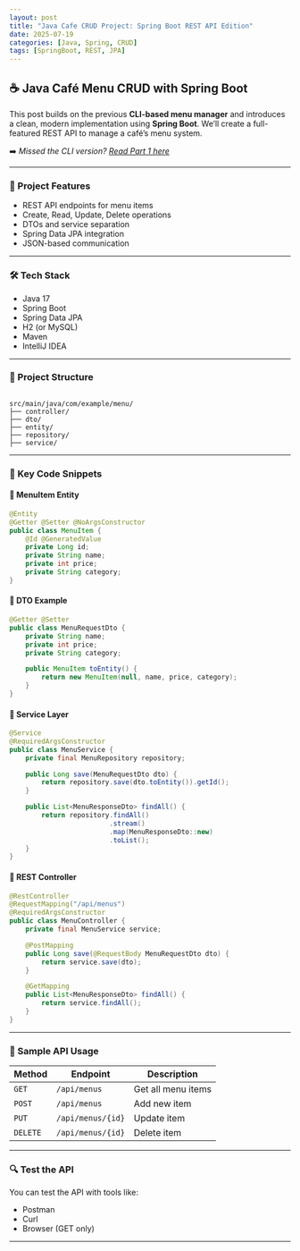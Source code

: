 ```yaml
---
layout: post
title: "Java Cafe CRUD Project: Spring Boot REST API Edition"
date: 2025-07-19
categories: [Java, Spring, CRUD]
tags: [SpringBoot, REST, JPA]
---
```


## ☕ Java Café Menu CRUD with Spring Boot

This post builds on the previous **CLI-based menu manager** and introduces a clean, modern implementation using **Spring Boot**. We’ll create a full-featured REST API to manage a café’s menu system.

➡️ _Missed the CLI version? [Read Part 1 here](./2025-07-18-java-mini-crud-project-cafe-menu-management.html)_

---

### 📌 Project Features

- REST API endpoints for menu items
- Create, Read, Update, Delete operations
- DTOs and service separation
- Spring Data JPA integration
- JSON-based communication

---

### 🛠️ Tech Stack

- Java 17
- Spring Boot
- Spring Data JPA
- H2 (or MySQL)
- Maven
- IntelliJ IDEA

---

### 📁 Project Structure

```

src/main/java/com/example/menu/
├── controller/
├── dto/
├── entity/
├── repository/
├── service/

```

---

### 🧱 Key Code Snippets

#### 🔹 MenuItem Entity

```java
@Entity
@Getter @Setter @NoArgsConstructor
public class MenuItem {
    @Id @GeneratedValue
    private Long id;
    private String name;
    private int price;
    private String category;
}
```

#### 🔹 DTO Example

```java
@Getter @Setter
public class MenuRequestDto {
    private String name;
    private int price;
    private String category;

    public MenuItem toEntity() {
        return new MenuItem(null, name, price, category);
    }
}
```

#### 🔹 Service Layer

```java
@Service
@RequiredArgsConstructor
public class MenuService {
    private final MenuRepository repository;

    public Long save(MenuRequestDto dto) {
        return repository.save(dto.toEntity()).getId();
    }

    public List<MenuResponseDto> findAll() {
        return repository.findAll()
                         .stream()
                         .map(MenuResponseDto::new)
                         .toList();
    }
}
```

#### 🔹 REST Controller

```java
@RestController
@RequestMapping("/api/menus")
@RequiredArgsConstructor
public class MenuController {
    private final MenuService service;

    @PostMapping
    public Long save(@RequestBody MenuRequestDto dto) {
        return service.save(dto);
    }

    @GetMapping
    public List<MenuResponseDto> findAll() {
        return service.findAll();
    }
}
```

---

### 🔁 Sample API Usage

| Method   | Endpoint          | Description        |
| -------- | ----------------- | ------------------ |
| `GET`    | `/api/menus`      | Get all menu items |
| `POST`   | `/api/menus`      | Add new item       |
| `PUT`    | `/api/menus/{id}` | Update item        |
| `DELETE` | `/api/menus/{id}` | Delete item        |

---

### 🔍 Test the API

You can test the API with tools like:

- Postman
- Curl
- Browser (GET only)

---
